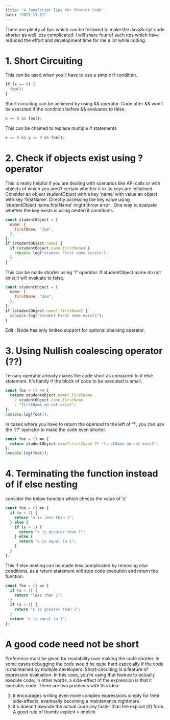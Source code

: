 ```yaml
---
title: "4 JavaScript Tips for Shorter Code"
date: "2021-11-21"
---
```


There are plenty of tips which can be followed to make the JavaScript code shorter as well less complicated. I will share four of such tips which have reduced the effort and development time for me a lot while coding.

# 1. Short Circuiting

This can be used when you’ll have to use a simple if condition.

```js
if (x == 0) {
  foo();
}
```

Short circuiting can be achieved by using && operator. Code after && won’t be executed if the condition before && evaluates to false.

```js
x == 0 && foo();
```

This can be chained to replace multiple if statements

```js
x == 0 && y == 0 && foo();
```

# 2. Check if objects exist using ? operator

This is really helpful if you are dealing with scenarios like API calls or with objects of which you aren’t certain whether it or its keys are initialised.
Consider an object studentObject with a key ‘name’ with value an object with key ‘firstName’. Directly accessing the key value using ‘studentObject.name.firstName’ might throw error . One way to evaluate whether the key exists is using nested if conditions.

```js
const studentObject = {
  name: {
    firstName: "Joe",
  },
};
if (studentObject.name) {
  if (studentObject.name.firstName) {
    console.log("student First name exists");
  }
}
```

This can be made shorter using ‘?’ operator. If studentObject.name do not exist it will evaluate to false.

```js
const studentObject = {
  name: {
    firstName: "Joe",
  },
};
if (studentObject.name?.firstName) {
  console.log("student First name exists");
}
```

Edit : Node has only limited support for optional chaining operator.

# 3. Using Nullish coalescing operator (??)

Ternary operator already makes the code short as compared to if else statement. It’s handy if the block of code to be executed is small.

```js
const foo = () => {
  return studentObject.name?.firstName
    ? studentObject.name.firstName
    : "firstName do not exist";
};
console.log(foo());
```

In cases where you have to return the operand to the left of ‘?’, you can use the ‘??’ operator to make the code even shorter.

```js
const foo = () => {
  return studentObject.name?.firstName ?? "firstName do not exist";
};
console.log(foo());
```

# 4. Terminating the function instead of if else nesting

consider the below function which checks the value of ‘x’

```js
const foo = () => {
  if (x < 1) {
    return "x is less than 1";
  } else {
    if (x > 1) {
      return "x is greater than 1";
    } else {
      return "x is equal to 1";
    }
  }
};
```

This if else nesting can be made less complicated by removing else conditions, as a return statement will stop code execution and return the function.

```js
const foo = () => {
  if (x < 1) {
    return "less than 1";
  }
  if (x > 1) {
    return "x is greater than 1";
  }
  return "x is equal to 1";
};
```

# A good code need not be short

Preference must be given for readability over making the code shorter. In some cases debugging the code would be quite hard especially if the code is maintained by multiple developers.
Short-circuiting is a feature of expression evaluation. In this case, you're using that feature to actually execute code; in other words, a side-effect of the expression is that it executes code.
There are two problems with this idea:

1. it encourages writing even more complex expressions simply for their side-effects, eventually becoming a maintenance nightmare.
2. it's doesn't execute the actual code any faster than the explicit (if) form.
   A good rule of thumb: explicit > implicit
